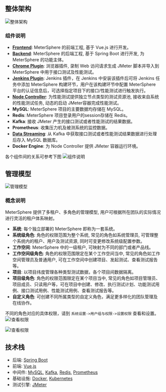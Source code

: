 ## 整体架构

![整体架构](./img/system-arch-1.png)

### 组件说明

- **[Frontend](https://github.com/metersphere/metersphere)**: MeterSphere 的前端工程, 基于 Vue.js 进行开发。
- **[Backend](https://github.com/metersphere/metersphere)**: MeterSphere 的后端工程, 基于 Spring Boot 进行开发, 为 MeterSphere 的功能主体。
- **[Chrome Plugin](https://github.com/metersphere/chrome-extensions)**: 浏览器插件, 录制 Web 访问请求生成 JMeter 脚本并导入到 MeterSphere 中用于接口测试及性能测试。
- **[Jenkins Plugin](https://github.com/metersphere/jenkins-plugin)**: Jenkins 插件，在 Jenkins 中安装该插件后可将 Jenkins 任务中添加 MeterSphere 构建环节，用户在该构建环节中配置 MeterSphere 平台的认证信息后，可选择指定项目下的接口/性能测试进行触发执行。
- **[Node Controller](https://github.com/metersphere/node-controller)**: 为性能测试提供独立节点类型的测试资源池, 接收来自系统的性能测试任务, 动态的启动 JMeter容器完成性能测试。
- **MySQL**: MeterSphere 项目的主要数据均存储在 MySQL。
- **Redis**: MeterSphere 项目登录用户的session存储在 Redis。
- **Kafka**: 接收 JMeter 产生的接口测试或者性能测试的结果数据。
- **Prometheus**: 收集压力机及被测系统的监控数据。
- **[Data Streaming](https://github.com/metersphere/data-streaming)**: 从 Kafka 中获取接口测试或者性能测试结果数据进行处理后存入 MySQL 数据库。
- **Docker Engine**: 为 Node Controller 提供 JMeter 容器运行环境。

各个组件间的关系可参考下图
![组件说明](./img/components-1.png)

## 管理模型

![管理模型](./img/management-model.png)

### 概念说明

MeterSphere 提供了多租户、多角色的管理模型, 用户可根据所在团队的实际情况进行灵活的租户体系映射。

- **系统**: 每个独立部署的 MeterSphere 即称为一套系统。
- **系统级角色**: 角色的权限范围为整个系统, 常见的角色如系统管理员, 可管理整个系统内的租户、用户及测试资源, 同时可变更修改系统级配置参数。
- **工作空间**: MeterSphere 中的一级租户, 可映射为不同的部门或者产品线。
- **工作空间级角色**: 角色的权限范围限定在某个工作空间当中, 常见的角色如工作空间管理员及普通用户, 可在工作空间中创建项目、发起测试、查看测试报告等。
- **项目**: 以项目纬度管理各种类型测试数据，各个项目间数据隔离。
- **项目级角色**: 角色的权限范围限定在某个项目当中, 常见的角色如项目管理员、项目成员、只读用户等，可在项目中创建、修改、执行测试计划、功能测试用例、接口测试用例、性能测试用例、查看测试报告等。
- **自定义角色**: 可创建不同所属类型的自定义角色，满足更多样化的团队管理及在线协作。

不同的角色对应的具体权限，请到 `系统设置->用户组与权限->设置权限` 查看和设置。
![!查看权限](./img/system_management/查看权限.png)

![!查看权限](./img/system_management/查看权限2.png) 

## 技术栈

- 后端: [Spring Boot](https://www.tutorialspoint.com/spring_boot/spring_boot_introduction.htm)
- 前端: [Vue.js](https://vuejs.org/)
- 中间件: [MySQL](https://www.mysql.com/), [Kafka](https://kafka.apache.org/), [Redis](https://redis.io/), [Prometheus](https://prometheus.io/)
- 基础设施: [Docker](https://www.docker.com/), [Kubernetes](https://kubernetes.io/)
- 测试引擎: [JMeter](https://jmeter.apache.org/)
